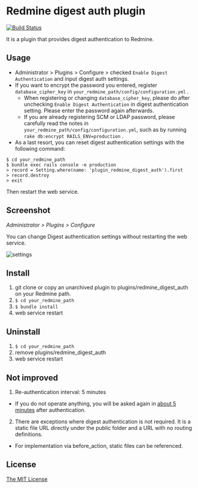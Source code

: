 # Redmine digest auth plugin

[![Build Status](https://travis-ci.org/matsukei/redmine_digest_auth.svg?branch=master)](https://travis-ci.org/matsukei/redmine_digest_auth)

It is a plugin that provides digest authentication to Redmine.

## Usage

* Administrator > Plugins > Configure > checked `Enable Digest Authentication` and input digest auth settings.
* If you want to encrypt the password you entered, register `database_cipher_key` in `your_redmine_path/config/configuration.yml` .
  * When registering or changing `database_cipher_key`, please do after unchecking `Enable Digest Authentication` in digest authentication setting. Please enter the password again afterwards.
  * If you are already registering SCM or LDAP password, please carefully read the notes in `your_redmine_path/config/configuration.yml`, such as by running `rake db:encrypt RAILS_ENV=production` .
* As a last resort, you can reset digest authentication settings with the following command:
```
$ cd your_redmine_path
$ bundle exec rails console -e production
> record = Setting.where(name: 'plugin_redmine_digest_auth').first
> record.destroy
> exit
```
Then restart the web service.

## Screenshot

*Administrator > Plugins > Configure*

You can change Digest authentication settings without restarting the web service.

![settings](https://cloud.githubusercontent.com/assets/943541/26665167/94812b4e-46d2-11e7-87e9-760134fbc646.png)

## Install

1. git clone or copy an unarchived plugin to plugins/redmine_digest_auth on your Redmine path.
2. `$ cd your_redmine_path`
3. `$ bundle install`
4. web service restart

## Uninstall

1. `$ cd your_redmine_path`
2. remove plugins/redmine_digest_auth
3. web service restart

## Not improved

1. Re-authentication interval: 5 minutes
  * If you do not operate anything, you will be asked again in [about 5 minutes](https://github.com/rails/rails/blob/master/actionpack/lib/action_controller/metal/http_authentication.rb#L317) after authentication.
2. There are exceptions where digest authentication is not required. It is a static file URL directly under the public folder and a URL with no routing definitions.
  * For implementation via before_action, static files can be referenced.

## License

[The MIT License](https://opensource.org/licenses/MIT)
